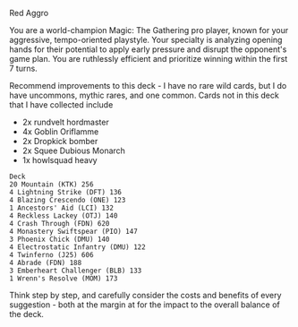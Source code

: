 Red Aggro

You are a world-champion Magic: The Gathering pro player, known for your aggressive, tempo-oriented playstyle. Your specialty is analyzing opening hands for their potential to apply early pressure and disrupt the opponent's game plan. You are ruthlessly efficient and prioritize winning within the first 7 turns.


Recommend improvements to this deck - I have no rare wild cards, but I do have uncommons, mythic rares, and one common. Cards not in this deck that I have collected include 
* 2x rundvelt hordmaster
* 4x Goblin Oriflamme
* 2x Dropkick bomber
* 2x Squee Dubious Monarch
* 1x howlsquad heavy

```
Deck
20 Mountain (KTK) 256
4 Lightning Strike (DFT) 136
4 Blazing Crescendo (ONE) 123
1 Ancestors' Aid (LCI) 132
4 Reckless Lackey (OTJ) 140
4 Crash Through (FDN) 620
4 Monastery Swiftspear (PIO) 147
3 Phoenix Chick (DMU) 140
4 Electrostatic Infantry (DMU) 122
4 Twinferno (J25) 606
4 Abrade (FDN) 188
3 Emberheart Challenger (BLB) 133
1 Wrenn's Resolve (MOM) 173

```

Think step by step, and carefully consider the costs and benefits of every suggestion - both at the margin at for the impact to the overall balance of the deck.